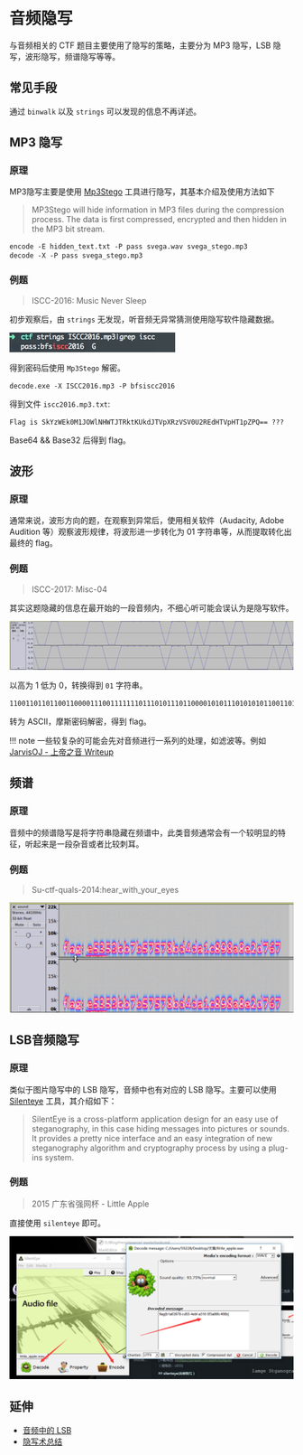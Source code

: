 # 音频隐写

与音频相关的 CTF 题目主要使用了隐写的策略，主要分为 MP3 隐写，LSB 隐写，波形隐写，频谱隐写等等。

## 常见手段

通过 `binwalk` 以及 `strings` 可以发现的信息不再详述。

## MP3 隐写

### 原理

MP3隐写主要是使用 [Mp3Stego](http://www.petitcolas.net/steganography/mp3stego/) 工具进行隐写，其基本介绍及使用方法如下

> MP3Stego will hide information in MP3 files during the compression process. The data is first compressed, encrypted and then hidden in the MP3 bit stream.

```shell
encode -E hidden_text.txt -P pass svega.wav svega_stego.mp3
decode -X -P pass svega_stego.mp3
```

### 例题

> ISCC-2016: Music Never Sleep

初步观察后，由 `strings` 无发现，听音频无异常猜测使用隐写软件隐藏数据。

![](./figure/1.jpg)

得到密码后使用 `Mp3Stego` 解密。

```shell
decode.exe -X ISCC2016.mp3 -P bfsiscc2016
```

得到文件 `iscc2016.mp3.txt`:
```
Flag is SkYzWEk0M1JOWlNHWTJTRktKUkdJTVpXRzVSV0U2REdHTVpHT1pZPQ== ???
```

Base64 && Base32 后得到 flag。

## 波形

### 原理

通常来说，波形方向的题，在观察到异常后，使用相关软件（Audacity, Adobe Audition 等）观察波形规律，将波形进一步转化为 01 字符串等，从而提取转化出最终的 flag。

### 例题

> ISCC-2017: Misc-04

其实这题隐藏的信息在最开始的一段音频内，不细心听可能会误认为是隐写软件。

![](./figure/3.png)

以高为 1 低为 0，转换得到 `01` 字符串。

```
110011011011001100001110011111110111010111011000010101110101010110011011101011101110110111011110011111101
```

转为 ASCII，摩斯密码解密，得到 flag。

!!! note
    一些较复杂的可能会先对音频进行一系列的处理，如滤波等。例如 [JarvisOJ - 上帝之音 Writeup](https://www.40huo.cn/blog/jarvisoj-misc-writeup.html)

## 频谱

### 原理

音频中的频谱隐写是将字符串隐藏在频谱中，此类音频通常会有一个较明显的特征，听起来是一段杂音或者比较刺耳。

### 例题

> Su-ctf-quals-2014:hear_with_your_eyes

![](./figure/4.png)

## LSB音频隐写

### 原理

类似于图片隐写中的 LSB 隐写，音频中也有对应的 LSB 隐写。主要可以使用 [Silenteye](http://silenteye.v1kings.io/) 工具，其介绍如下：

> SilentEye is a cross-platform application design for an easy use of steganography, in this case hiding messages into pictures or sounds. It provides a pretty nice interface and an easy integration of new steganography algorithm and cryptography process by using a plug-ins system.

### 例题

> 2015 广东省强网杯 - Little Apple

直接使用 `silenteye` 即可。

![](./figure/2.jpg)

## 延伸

-   [音频中的 LSB](https://ethackal.github.io/2015/10/05/derbycon-ctf-wav-steganography/)
-   [隐写术总结](http://bobao.360.cn/learning/detail/243.html)
